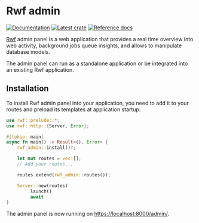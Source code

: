 # Rwf admin

[![Documentation](https://img.shields.io/badge/documentation-blue?style=flat)](https://levkk.github.io/rwf/)
[![Latest crate](https://img.shields.io/crates/v/rwf-admin.svg)](https://crates.io/crates/rwf-admin)
[![Reference docs](https://img.shields.io/docsrs/rwf-admin)](https://docs.rs/rwf-admin)

[Rwf](https://crates.io/crates/rwf) admin panel is a web application that provides a real time overview into web activity, background jobs queue insights, and allows to manipulate database models.

The admin panel can run as a standalone application or be integrated into an existing Rwf application.

## Installation

To install Rwf admin panel into your application, you need to add it to your routes and preload its templates at application startup:

```rust
use rwf::prelude::*;
use rwf::http::{Server, Error};

#[tokio::main]
async fn main() -> Result<(), Error> {
    rwf_admin::install()?;

    let mut routes = vec![];
    // Add your routes...

    routes.extend(rwf_admin::routes());

    Server::new(routes)
        .launch()
        .await
}
```

The admin panel is now running on [https://localhost:8000/admin/](https://localhost:8000/admin/).
